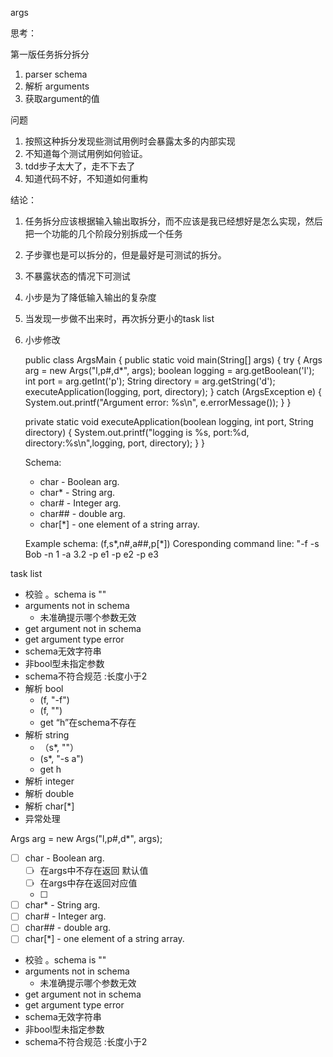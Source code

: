 args

思考：

第一版任务拆分拆分

1. parser schema
2. 解析 arguments
3. 获取argument的值

问题

1. 按照这种拆分发现些测试用例时会暴露太多的内部实现
2. 不知道每个测试用例如何验证。
3. tdd步子太大了，走不下去了
4. 知道代码不好，不知道如何重构

结论：

1. 任务拆分应该根据输入输出取拆分，而不应该是我已经想好是怎么实现，然后把一个功能的几个阶段分别拆成一个任务
2. 子步骤也是可以拆分的，但是最好是可测试的拆分。
3. 不暴露状态的情况下可测试
4. 小步是为了降低输入输出的复杂度
5. 当发现一步做不出来时，再次拆分更小的task list
7. 小步修改


    public class ArgsMain {
      public static void main(String[] args) {
        try {
          Args arg = new Args("l,p#,d*", args);
          boolean logging = arg.getBoolean('l');
          int port = arg.getInt('p');
          String directory = arg.getString('d');
          executeApplication(logging, port, directory);
        } catch (ArgsException e) {
          System.out.printf("Argument error: %s\n", e.errorMessage());
        }
      }
    
      private static void executeApplication(boolean logging, int port, String directory) {
        System.out.printf("logging is %s, port:%d, directory:%s\n",logging, port, directory);
      }
    }
    
    Schema:
     - char    - Boolean arg.
     - char*   - String arg.
     - char#   - Integer arg.
     - char##  - double arg.
     - char[*] - one element of a string array.
    
    Example schema: (f,s*,n#,a##,p[*])
    Coresponding command line: "-f -s Bob -n 1 -a 3.2 -p e1 -p e2 -p e3
    

task list  


-  校验 。schema is ""
  - arguments not in schema
    - 未准确提示哪个参数无效
  - get argument not in schema 
  - get argument type error 
  - schema无效字符串
  - 非bool型未指定参数
  - schema不符合规范 :长度小于2
- 解析 bool
  - (f, "-f")
  - (f, "")
  - get “h”在schema不存在
- 解析 string
  - （s*, ""）
  - (s*, "-s a")
  - get  h
- 解析 integer
- 解析 double
- 解析 char[*] 
- 异常处理

Args arg = new Args("l,p#,d*", args);


 -[ ] char    - Boolean arg. 
    -[ ] 在args中不存在返回 默认值
    -[ ] 在args中存在返回对应值
    -[ ] 
 -[ ] char*   - String arg.  
 -[ ] char#   - Integer arg. 
 -[ ] char##  - double arg.
 -[ ] char[*] - one element of a string array. 
 
 -  校验 。schema is ""
   - arguments not in schema
     - 未准确提示哪个参数无效
   - get argument not in schema 
   - get argument type error 
   - schema无效字符串
   - 非bool型未指定参数
   - schema不符合规范 :长度小于2